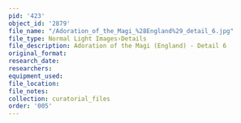 ```yaml
---
pid: '423'
object_id: '2879'
file_name: "/Adoration_of_the_Magi_%28England%29_detail_6.jpg"
file_type: Normal Light Images›Details
file_description: Adoration of the Magi (England) - Detail 6
original_format:
research_date:
researchers:
equipment_used:
file_location:
file_notes:
collection: curatorial_files
order: '005'
---
```

